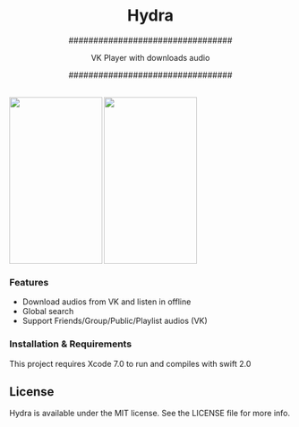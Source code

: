 
<h1 align="center"> Hydra </h1>
<p align="center">#################################</p>
<p align="center"> VK Player with downloads audio </p>
<p align="center">#################################</p>

</br>

<img src="https://raw.githubusercontent.com/kioshimafx/Hydra/db8bffcca2858ebd7d5cc8bd705a325e97c87ce4/screenshots/IMG_1045.png" align="left" width="166" height="298" />
<img src="https://raw.githubusercontent.com/kioshimafx/Hydra/db8bffcca2858ebd7d5cc8bd705a325e97c87ce4/screenshots/IMG_1042.png" align="center" width="166" height="298"/>

### Features
- Download audios from VK and listen in offline
- Global search
- Support Friends/Group/Public/Playlist audios (VK)

### Installation & Requirements

This project requires Xcode 7.0 to run and compiles with swift 2.0

## License
Hydra is available under the MIT license. See the LICENSE file for more info.
